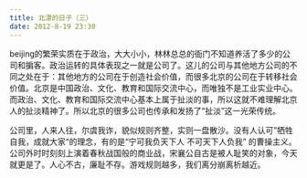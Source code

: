 ```yaml
---
title: 北漂的日子（三）
date: 2012-8-19 23:30
---
```


beijing的繁荣实质在于政治，大大小小，林林总总的衙门不知道养活了多少的公司和掮客。政治运转的具体表现之一就是公司了。这儿的公司与其他地方公司的不同之处在于：其他地方的公司在于创造社会价值，而很多北京的公司在于转移社会价值。北京是中国政治、文化、教育和国际交流中心，而唯独不是工业实业中心。而政治、文化、教育和国际交流中心基本上属于扯淡的事，所以这就不难理解北京人的扯淡精神了。所以北京的很多公司也传承和发扬了“扯淡”这一光荣传统。

公司里，人来人往，尔虞我诈，貌似规则齐整，实则一盘散沙。没有人认可”牺牲自我，成就大家“的理念，有的是“宁可我负天下人 不可天下人负我” 的曹操主义。公司外时时刻刻上演着春秋战国般的商业战，宋襄公自古是被人耻笑的对象，今天就更是了。人心不古，廉耻不存。游戏规则越多，我们离分崩离析越近。